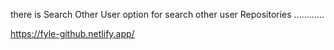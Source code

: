 there is Search Other User option for search other user Repositories ............


https://fyle-github.netlify.app/
